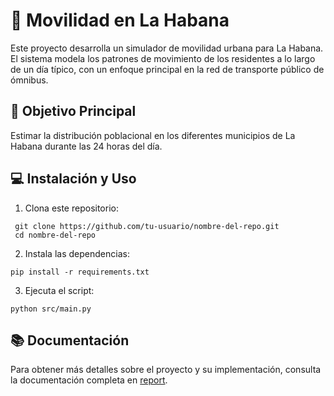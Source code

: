 # 🚌 Movilidad en La Habana

Este proyecto desarrolla un simulador de movilidad urbana para La Habana. El sistema modela los patrones de movimiento de los residentes a lo largo de un día típico, con un enfoque principal en la red de transporte público de ómnibus.

## 🎯 Objetivo Principal

Estimar la distribución poblacional en los diferentes municipios de La Habana durante las 24 horas del día.

## 💻 Instalación y Uso

1. Clona este repositorio:
  ``` 
   git clone https://github.com/tu-usuario/nombre-del-repo.git
   cd nombre-del-repo
```
2. Instala las dependencias:
  ```
  pip install -r requirements.txt
  ```
3. Ejecuta el script:
  ```
  python src/main.py
  ```
## 📚 Documentación
Para obtener más detalles sobre el proyecto y su implementación, consulta la documentación completa en [report](https://github.com/tu-usuario/nombre-del-repo/docs).

